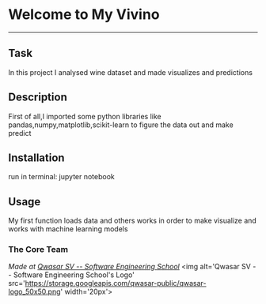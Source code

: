 # Welcome to My Vivino
***

## Task
In this project I analysed wine dataset and made visualizes and predictions

## Description
First of all,I imported some python libraries like pandas,numpy,matplotlib,scikit-learn to figure the data out and make predict

## Installation
run in terminal: jupyter notebook
## Usage
My first function loads data and others works in order to make visualize and works with machine learning models

### The Core Team


<span><i>Made at <a href='https://qwasar.io'>Qwasar SV -- Software Engineering School</a></i></span>
<span><img alt='Qwasar SV -- Software Engineering School's Logo' src='https://storage.googleapis.com/qwasar-public/qwasar-logo_50x50.png' width='20px'></span>

